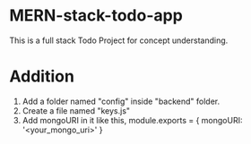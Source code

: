 # MERN-stack-todo-app
This is a full stack Todo Project for concept understanding.

# Addition
1. Add a folder named "config" inside "backend" folder.
2. Create a file named "keys.js"
3. Add mongoURI in it like this,
  module.exports = {
    mongoURI: '<your_mongo_uri>'
  }
